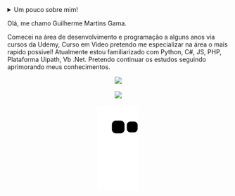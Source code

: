  <details>
 <summary>Um pouco sobre mim!
  
 Olá, me chamo Guilherme Martins Gama.
  
 Comecei na área de desenvolvimento e programação a alguns anos via cursos da Udemy, Curso em Video pretendo me especializar na área o mais rapido possivel!
  Atualmente estou familiarizado com Python, C#, JS, PHP, Plataforma Uipath, Vb .Net. Pretendo continuar os estudos seguindo aprimorando meus conhecimentos.
<!---
guilhermemtgama/guilhermemtgama is a ✨ special ✨ repository because its `README.md` (this file) appears on your GitHub profile.
You can click the Preview link to take a look at your changes.
--->

<p align="center">
  <a href="https://skillicons.dev">
    <img src="https://skillicons.dev/icons?i=python,js,nodejs,vscode,git,c#,uipath" />
  </a>
</p>
  
<div align="center"> 
   
  <a href="https://www.linkedin.com/in/guilherme-martins-a4040b199/" target="_blank"><img src="https://img.shields.io/badge/-LinkedIn-%230077B5?style=for-the-badge&logo=linkedin&logoColor=white" target="_blank"></a>

  ![Snake animation](https://github.com/rafaballerini/rafaballerini/blob/output/github-contribution-grid-snake.svg)
  
</div>
